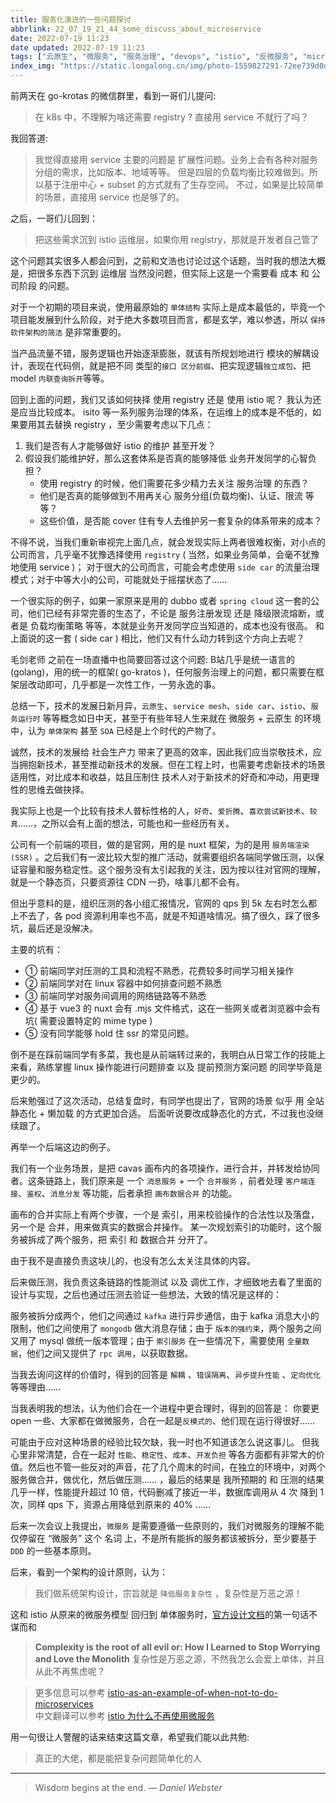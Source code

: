 ```yaml
---
title: 服务化演进的一些问题探讨
abbrlink: 22_07_19_21_44_some_discuss_about_microservice
date: 2022-07-19 11:23
date updated: 2022-07-19 11:23
tags: ["云原生", "微服务", "服务治理", "devops", "istio", "反微服务", "microservice"]
index_img: "https://static.longalong.cn/img/photo-1559827291-72ee739d0d9a"
---
```


前两天在 go-krotas 的微信群里，看到一哥们儿提问: 
> 在 k8s 中，不理解为啥还需要 registry ? 直接用 service 不就行了吗？

我回答道:
> 我觉得直接用 service 主要的问题是 扩展性问题。业务上会有各种对服务分组的需求，比如版本、地域等等。 但是四层的负载均衡比较难做到。所以基于注册中心 + subset 的方式就有了生存空间。
> 不过，如果是比较简单的场景，直接用 service 也是够了的。

之后，一哥们儿回到：
> 把这些需求沉到 istio 运维层，如果你用 registry，那就是开发者自己管了

这个问题其实很多人都会问到，之前和文浩也讨论过这个话题，当时我的想法大概是，把很多东西下沉到 运维层 当然没问题，但实际上这是一个需要看 成本 和 公司阶段 的问题。

对于一个初期的项目来说，使用最原始的 `单体结构` 实际上是成本最低的，毕竟一个项目能发展到什么阶段，对于绝大多数项目而言，都是玄学，难以参透，所以 `保持软件架构的简洁` 是非常重要的。

当产品流量不错，服务逻辑也开始逐渐膨胀，就该有所规划地进行 模块的解耦设计，表现在代码侧，就是把不同 类型的`接口 区分前缀`、把实现逻辑`独立成包`、把 model `内联查询拆开`等等。

回到上面的问题，我们又该如何抉择 使用 registry 还是 使用 istio 呢？
我认为还是应当比较成本。 isito 等一系列服务治理的体系，在运维上的成本是不低的，如果要用其去替换 registry ，至少需要考虑以下几点：
1. 我们是否有人才能够做好 istio 的维护 甚至开发？
2. 假设我们能维护好，那么这套体系是否真的能够降低 业务开发同学的心智负担？
	- 使用 registry 的时候，他们需要花多少精力去关注 服务治理 的东西？
	- 他们是否真的能够做到不用再关心  服务分组(负载均衡)、认证、限流 等等？
	- 这些价值，是否能 cover 住有专人去维护另一套复杂的体系带来的成本？

不得不说，当我们重新审视完上面几点，就会发现实际上两者很难权衡，对小点的公司而言，几乎毫不犹豫选择使用 `registry` ( 当然，如果业务简单，会毫不犹豫地使用 service  )； 对于很大的公司而言，可能会考虑使用 `side car` 的流量治理模式；对于中等大小的公司，可能就处于摇摆状态了……

一个很实际的例子，如果一家原来是用的 dubbo 或者 `spring cloud` 这一套的公司，他们已经有非常完善的生态了，不论是 服务注册发现 还是 降级限流熔断，或者是 负载均衡策略 等等，本就是业务开发同学应当知道的，成本也没有很高。 和上面说的这一套 ( side car ) 相比，他们又有什么动力转到这个方向上去呢？

毛剑老师 之前在一场直播中也简要回答过这个问题:  B站几乎是统一语言的(golang)，用的统一的框架( go-kratos )，任何服务治理上的问题，都只需要在框架层改动即可，几乎都是一次性工作，一劳永逸的事。

总结一下，技术的发展日新月异，`云原生`、`service mesh`、`side car`、`istio`、`服务运行时` 等等概念如日中天，甚至于有些年轻人生来就在 微服务 + 云原生 的环境中，认为 `单体架构` 甚至 `SOA` 已经是上个时代的产物了。

诚然，技术的发展给 社会生产力 带来了更高的效率，因此我们应当崇敬技术，应当拥抱新技术，甚至推动新技术的发展。但在工程上时，也需要考虑新技术的场景适用性，对比成本和收益，姑且压制住  技术人对于新技术的好奇和冲动，用更理性的思维去做抉择。

我实际上也是一个比较有技术人普标性格的人，`好奇`、`爱折腾`、`喜欢尝试新技术`、`较真`……，之所以会有上面的想法，可能也和一些经历有关。

公司有一个前端的项目，做的是官网，用的是 nuxt 框架，为的是用 `服务端渲染(SSR)` 。之后我们有一波比较大型的推广活动，就需要组织各端同学做压测，以保证容量和服务稳定性。这个服务没有太引起我的关注，因为按以往对官网的理解，就是一个静态页，只要资源往 CDN 一扔，啥事儿都不会有。

但出乎意料的是，组织压测的各小组汇报情况，官网的 qps 到 5k 左右时怎么都上不去了，各 pod 资源利用率也不高，就是不知道啥情况。搞了很久，踩了很多坑，最后还是没解决。

主要的坑有： 
- ① 前端同学对压测的工具和流程不熟悉，花费较多时间学习相关操作  
- ② 前端同学对在 linux 容器中如何排查问题不熟悉  
- ③ 前端同学对服务间调用的网络链路等不熟悉
- ④ 基于 vue3 的 nuxt 会有 .mjs 文件格式，这在一些网关或者浏览器中会有坑( 需要设置特定的 mime type )
- ⑤ 没有同学能够 hold 住 ssr 的常见问题。

倒不是在踩前端同学有多菜，我也是从前端转过来的，我明白从日常工作的技能上来看，熟练掌握 linux 操作能进行问题排查 以及 提前预测方案问题 的同学毕竟是更少的。

后来勉强过了这次活动，总结复盘时，有同学也提出了，官网的场景 似乎 用 全站静态化 + 懒加载 的方式更加合适。 后面听说要改成静态化的方式，不过我也没继续跟了。

再举一个后端这边的例子。

我们有一个业务场景，是把 cavas 画布内的各项操作，进行合并，并转发给协同者。这条链路上，我们原来是  一个 `消息服务`  + 一个 `合并服务` ，前者处理 `客户端连接`、`鉴权`、`消息分发` 等功能，后者承担 `画布数据合并` 的功能。

画布的合并实际上有两个步骤，一个是 索引，用来校验操作的合法性以及落盘，另一个是 合并，用来做真实的数据合并操作。 某一次规划索引的功能时，这个服务被拆成了两个服务，把 索引 和 数据合并 分开了。

由于我不是直接负责这块儿的，也没有怎么太关注具体的内容。

后来做压测，我负责这条链路的性能测试 以及 调优工作，才细致地去看了里面的设计与实现，之后也通过压测去验证一些想法，大致的情况是这样的：

服务被拆分成两个，他们之间通过 `kafka` 进行异步通信，由于 kafka 消息大小的限制，他们之间使用了 `mongodb` 做大消息存储；由于 `版本的强约束`，两个服务之间又用了 mysql 做统一版本管理；由于 `索引服务` 在一些情况下，需要使用 `全量数据`，他们之间又提供了 `rpc 调用`，以获取数据。

当我去询问这样的价值时，得到的回答是 `解耦` 、`错误隔离`、`异步提升性能` 、`定向优化` 等等理由…… 

当我表明我的想法，认为他们合在一个进程中更合理时，得到的回答是： 你要更 open 一些、大家都在做微服务，合在一起是`反模式的`、他们现在运行得很好…… 

可能由于应对这种场景的经验比较欠缺，我一时也不知道该怎么说这事儿。 但我心里非常清楚，合在一起对 `性能`、`稳定性`、`成本`、`开发负担` 等各方面都有非常大的价值。然后也不管一些反对的声音，花了几个周末的时间，在独立的环境中，对两个服务做合并，做优化，然后做压测…… ，最后的结果是 我所预期的 和 压测的结果 几乎一样，性能提升超过 10 倍，代码删减了接近一半，数据库调用从 4 次 降到 1 次，同样 qps 下，资源占用降低到原来的 40% ……

后来一次会议上我提出，`微服务` 是需要遵循一些原则的，我们对微服务的理解不能仅停留在 “微服务” 这个 名词 上，不是所有能拆的服务都该被拆分，至少要基于 `DDD` 的一些基本原则。

后来，看到一个架构的设计原则，认为： 
> 我们做系统架构设计，宗旨就是 `降低服务复杂性` ，复杂性是万恶之源！

这和 istio 从原来的微服务模型 回归到 单体服务时，[官方设计文档](https://docs.google.com/document/d/1v8BxI07u-mby5f5rCruwF7odSXgb9G8-C9W5hQtSIAg/edit#heading=h.ra1vuew9eiv1)的第一句话不谋而和
> **Complexity is the root of all evil or: How I Learned to Stop Worrying and Love the Monolith**
> 复杂性是万恶之源，不然我怎么会爱上单体，并且从此不再焦虑呢？

>更多信息可以参考 [istio-as-an-example-of-when-not-to-do-microservices](https://blog.christianposta.com/microservices/istio-as-an-example-of-when-not-to-do-microservices/)  
>中文翻译可以参考 [istio 为什么不再使用微服务](https://www.infoq.cn/article/VtfJLLvqDIOzglwBpqPk)

用一句很让人警醒的话来结束这篇文章，希望我们能以此共勉: 
> 真正的大佬，都是能把复杂问题简单化的人




---
> Wisdom begins at the end.
> — <cite>Daniel Webster</cite>